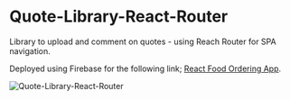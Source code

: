 # **Quote-Library-React-Router**

Library to upload and comment on quotes - using Reach Router for SPA navigation.

Deployed using Firebase for the following link; [React Food Ordering App](https://react-router-quote-library.web.app/quotes).

![Quote-Library-React-Router](homepage.PNG)
